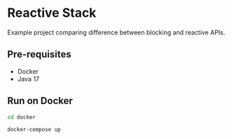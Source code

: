 # Reactive Stack

Example project comparing difference between blocking and reactive APIs.

## Pre-requisites

- Docker
- Java 17

## Run on Docker

```bash
cd docker

docker-compose up
```